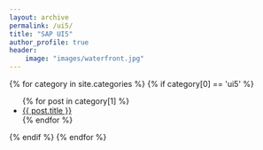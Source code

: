 ```yaml
---
layout: archive
permalink: /ui5/
title: "SAP UI5"
author_profile: true
header: 
    image: "images/waterfront.jpg"
---
```


{% for category in site.categories %}
{% if category[0] == 'ui5' %}
  <ul>
    {% for post in category[1] %}
      <li><a href="{{ post.url }}">{{ post.title }}</a></li>
    {% endfor %}
  </ul>
{% endif %}
{% endfor %}